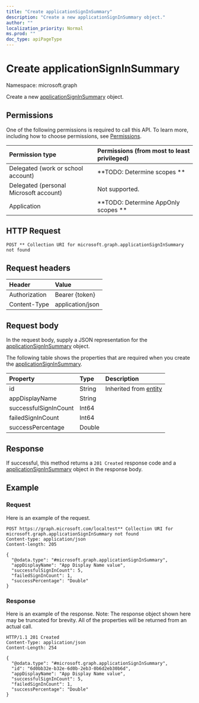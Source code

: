 ```yaml
---
title: "Create applicationSignInSummary"
description: "Create a new applicationSignInSummary object."
author: ""
localization_priority: Normal
ms.prod: ""
doc_type: apiPageType
---
```


# Create applicationSignInSummary

Namespace: microsoft.graph

Create a new [applicationSignInSummary](../resources/applicationsigninsummary.md) object.

## Permissions
One of the following permissions is required to call this API. To learn more, including how to choose permissions, see [Permissions](/concepts/permissions-reference.md).

|Permission type|Permissions (from most to least privileged)|
|:---|:---|
|Delegated (work or school account)|**TODO: Determine scopes **|
|Delegated (personal Microsoft account)|Not supported.|
|Application|**TODO: Determine AppOnly scopes **|

## HTTP Request
<!-- {
  "blockType": "ignored"
}
-->
``` http
POST ** Collection URI for microsoft.graph.applicationSignInSummary not found
```

## Request headers
|Header|Value|
|:---|:---|
|Authorization|Bearer {token}|
|Content-Type|application/json|

## Request body
In the request body, supply a JSON representation for the [applicationSignInSummary](../resources/applicationsigninsummary.md) object.

The following table shows the properties that are required when you create the [applicationSignInSummary](../resources/applicationsigninsummary.md).

|Property|Type|Description|
|:---|:---|:---|
|id|String| Inherited from [entity](../resources/entity.md)|
|appDisplayName|String||
|successfulSignInCount|Int64||
|failedSignInCount|Int64||
|successPercentage|Double||



## Response
If successful, this method returns a `201 Created` response code and a [applicationSignInSummary](../resources/applicationsigninsummary.md) object in the response body.

## Example

### Request
Here is an example of the request.
<!-- {
  "blockType": "request",
  "name": "create_applicationsigninsummary_from_"
}
-->
``` http
POST https://graph.microsoft.com/localtest** Collection URI for microsoft.graph.applicationSignInSummary not found
Content-type: application/json
Content-length: 205

{
  "@odata.type": "#microsoft.graph.applicationSignInSummary",
  "appDisplayName": "App Display Name value",
  "successfulSignInCount": 5,
  "failedSignInCount": 1,
  "successPercentage": "Double"
}
```

### Response
Here is an example of the response. Note: The response object shown here may be truncated for brevity. All of the properties will be returned from an actual call.
<!-- {
  "blockType": "response",
  "truncated": true,
  "@odata.type": "microsoft.graph.applicationsigninsummary"
}
-->
``` http
HTTP/1.1 201 Created
Content-Type: application/json
Content-Length: 254

{
  "@odata.type": "#microsoft.graph.applicationSignInSummary",
  "id": "6d0bb32e-b32e-6d0b-2eb3-0b6d2eb30b6d",
  "appDisplayName": "App Display Name value",
  "successfulSignInCount": 5,
  "failedSignInCount": 1,
  "successPercentage": "Double"
}
```

